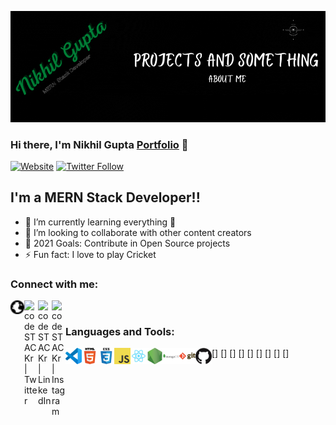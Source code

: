 <div align="center">

![Poster](https://github.com/Nikhil-Gupta-prog/Nikhil-Gupta-prog/blob/68c1c2f4413fc057c3bd2a0c5ea30fbcb9d9f58c/Nikhil%20Gupta%20%20poster.gif)
  
</div>


### Hi there, I'm Nikhil Gupta [Portfolio][website] 👋


[![Website](https://img.shields.io/website?label=NikhilGupta&style=for-the-badge&url=https%3A%2F%2Fnikhilguptaprog.netlify.app/)](https://nikhilguptaprog.netlify.app/)
[![Twitter Follow](https://img.shields.io/twitter/follow/Nikhil?color=1DA1F2&logo=twitter&style=for-the-badge)](https://twitter.com/Nikhiiiiiilll?s=09)


## I'm a MERN Stack Developer!!


- 🌱 I’m currently learning everything 🤣
- 👯 I’m looking to collaborate with other content creators
- 🥅 2021 Goals: Contribute in Open Source projects
- ⚡ Fun fact: I love to play Cricket

### Connect with me:

[<img align="left" alt="NikhilGupta portfolio" width="22px" src="https://raw.githubusercontent.com/iconic/open-iconic/master/svg/globe.svg" />][website]
[<img align="left" alt="codeSTACKr | Twitter" width="22px" src="https://cdn.jsdelivr.net/npm/simple-icons@v3/icons/twitter.svg" />][twitter]
[<img align="left" alt="codeSTACKr | LinkedIn" width="22px" src="https://cdn.jsdelivr.net/npm/simple-icons@v3/icons/linkedin.svg" />][linkedin]
[<img align="left" alt="codeSTACKr | Instagram" width="22px" src="https://cdn.jsdelivr.net/npm/simple-icons@v3/icons/instagram.svg" />][instagram]

<br />

### Languages and Tools:

[<img align="left" alt="Visual Studio Code" width="26px" src="https://raw.githubusercontent.com/github/explore/80688e429a7d4ef2fca1e82350fe8e3517d3494d/topics/visual-studio-code/visual-studio-code.png" />]
[<img align="left" alt="HTML5" width="26px" src="https://raw.githubusercontent.com/github/explore/80688e429a7d4ef2fca1e82350fe8e3517d3494d/topics/html/html.png" />]
[<img align="left" alt="CSS3" width="26px" src="https://raw.githubusercontent.com/github/explore/80688e429a7d4ef2fca1e82350fe8e3517d3494d/topics/css/css.png" />]
[<img align="left" alt="JavaScript" width="26px" src="https://raw.githubusercontent.com/github/explore/80688e429a7d4ef2fca1e82350fe8e3517d3494d/topics/javascript/javascript.png" />]
[<img align="left" alt="React" width="26px" src="https://raw.githubusercontent.com/github/explore/80688e429a7d4ef2fca1e82350fe8e3517d3494d/topics/react/react.png" />]
[<img align="left" alt="Node.js" width="26px" src="https://raw.githubusercontent.com/github/explore/80688e429a7d4ef2fca1e82350fe8e3517d3494d/topics/nodejs/nodejs.png" />]
[<img align="left" alt="MongoDB" width="26px" src="https://raw.githubusercontent.com/github/explore/80688e429a7d4ef2fca1e82350fe8e3517d3494d/topics/mongodb/mongodb.png" />]
[<img align="left" alt="Git" width="26px" src="https://raw.githubusercontent.com/github/explore/80688e429a7d4ef2fca1e82350fe8e3517d3494d/topics/git/git.png" />]
[<img align="left" alt="GitHub" width="26px" src="https://raw.githubusercontent.com/github/explore/78df643247d429f6cc873026c0622819ad797942/topics/github/github.png" />]
<br />




[website]: https://nikhilguptaprog.netlify.app/
[twitter]: https://twitter.com/Nikhiiiiiilll?s=09
[instagram]:https://instagram.com/nikhilkh5156?igshid=dddwbmb5ryna
[linkedin]: https://www.linkedin.com/in/nikhil-gupta-3a6a44183/

